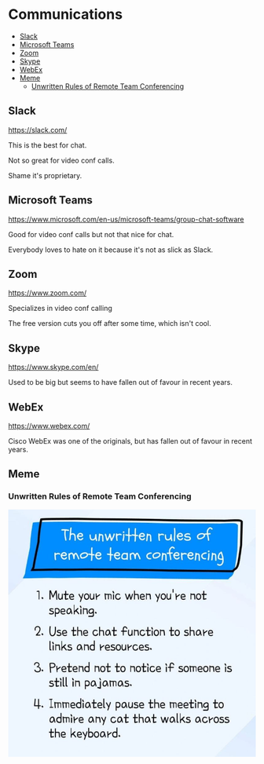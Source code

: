 # Communications

<!-- INDEX_START -->

- [Slack](#slack)
- [Microsoft Teams](#microsoft-teams)
- [Zoom](#zoom)
- [Skype](#skype)
- [WebEx](#webex)
- [Meme](#meme)
  - [Unwritten Rules of Remote Team Conferencing](#unwritten-rules-of-remote-team-conferencing)

<!-- INDEX_END -->

## Slack

<https://slack.com/>

This is the best for chat.

Not so great for video conf calls.

Shame it's proprietary.

## Microsoft Teams

<https://www.microsoft.com/en-us/microsoft-teams/group-chat-software>

Good for video conf calls but not that nice for chat.

Everybody loves to hate on it because it's not as slick as Slack.

## Zoom

<https://www.zoom.com/>

Specializes in video conf calling

The free version cuts you off after some time, which isn't cool.

## Skype

<https://www.skype.com/en/>

Used to be big but seems to have fallen out of favour in recent years.

## WebEx

<https://www.webex.com/>

Cisco WebEx was one of the originals, but has fallen out of favour in recent years.

## Meme

### Unwritten Rules of Remote Team Conferencing

![Unwritten Rules of Remote Team Conferencing](images/unwritten_rules_of_remote_team_conferencing.jpeg)

